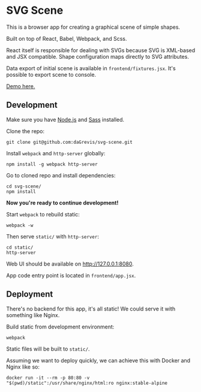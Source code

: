 # SVG Scene

This is a browser app for creating a graphical scene of simple shapes.

Built on top of React, Babel, Webpack, and Scss.

React itself is responsible for dealing with SVGs because SVG is XML-based and
JSX compatible. Shape configuration maps directly to SVG attributes. 

Data export of initial scene is available in `frontend/fixtures.jsx`. It's
possible to export scene to console.

[Demo here.](http://dagrev.is/svg-scene/)

## Development

Make sure you have [Node.js](https://nodejs.org/en/download/) and
[Sass](http://sass-lang.com/install) installed.

Clone the repo:

~~~
git clone git@github.com:daGrevis/svg-scene.git
~~~

Install `webpack` and `http-server` globally:

~~~
npm install -g webpack http-server
~~~

Go to cloned repo and install dependencies:

~~~
cd svg-scene/
npm install
~~~

**Now you're ready to continue development!**

Start `webpack` to rebuild static:

~~~
webpack -w
~~~

Then serve `static/` with `http-server`:

~~~
cd static/
http-server
~~~

Web UI should be available on http://127.0.0.1:8080.

App code entry point is located in `frontend/app.jsx`.

## Deployment

There's no backend for this app, it's all static! We could serve it with
something like Nginx.

Build static from development environment:

~~~
webpack
~~~

Static files will be built to `static/`.

Assuming we want to deploy quickly, we can achieve this with Docker and
Nginx like so:

~~~
docker run -it --rm -p 80:80 -v "$(pwd)/static":/usr/share/nginx/html:ro nginx:stable-alpine
~~~
